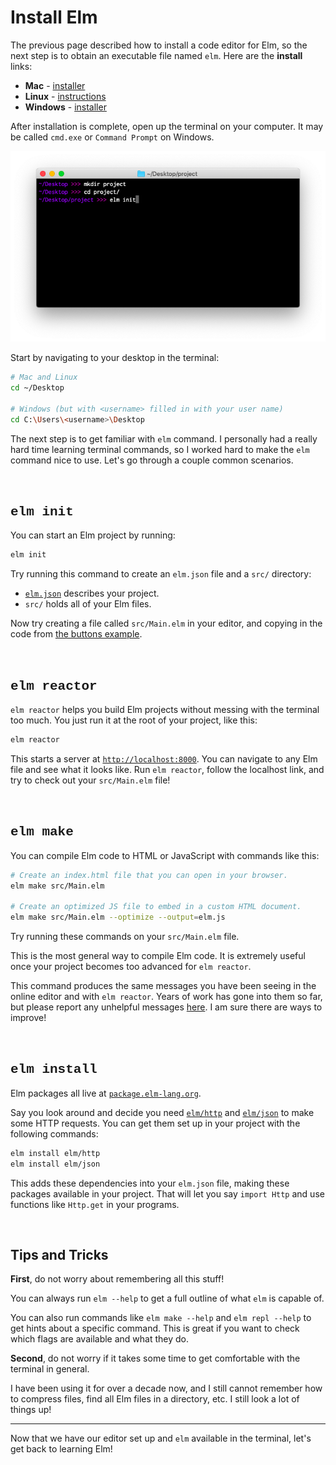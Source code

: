 
<!--
# Install Elm
-->
<!-- TODO -->
# Install Elm

<!--
The previous page described how to install a code editor for Elm, so the next step is to obtain an executable file named `elm`. Here are the **install** links:
-->
<!-- TODO -->
The previous page described how to install a code editor for Elm, so the next step is to obtain an executable file named `elm`. Here are the **install** links:

- **Mac** - [installer](https://github.com/elm/compiler/releases/download/0.19.0/installer-for-mac.pkg)
- **Linux** - <a href="https://github.com/elm/compiler/blob/master/installers/linux/README.md" target="_blank">instructions</a>
- **Windows** - [installer](https://github.com/elm/compiler/releases/download/0.19.0/installer-for-windows.exe)

<!--
After installation is complete, open up the terminal on your computer. It may be called `cmd.exe` or `Command Prompt` on Windows.
-->
<!-- TODO -->
After installation is complete, open up the terminal on your computer. It may be called `cmd.exe` or `Command Prompt` on Windows.

![terminal](images/terminal.png)

<!--
Start by navigating to your desktop in the terminal:
-->
<!-- TODO -->
Start by navigating to your desktop in the terminal:

```bash
# Mac and Linux
cd ~/Desktop

# Windows (but with <username> filled in with your user name)
cd C:\Users\<username>\Desktop
```

<!--
The next step is to get familiar with `elm` command. I personally had a really hard time learning terminal commands, so I worked hard to make the `elm` command nice to use. Let's go through a couple common scenarios.
-->
<!-- TODO -->
The next step is to get familiar with `elm` command. I personally had a really hard time learning terminal commands, so I worked hard to make the `elm` command nice to use. Let's go through a couple common scenarios.


<br>

## <span style="font-family:Consolas,'Liberation Mono',Menlo,Courier,monospace;">elm init</span>

<!--
You can start an Elm project by running:
-->
<!-- TODO -->
You can start an Elm project by running:

```bash
elm init
```

<!--
Try running this command to create an `elm.json` file and a `src/` directory:
-->
<!-- TODO -->
Try running this command to create an `elm.json` file and a `src/` directory:

<!--
- [`elm.json`](https://github.com/elm/compiler/blob/master/docs/elm.json/application.md) describes your project.
- `src/` holds all of your Elm files.
-->
<!-- TODO -->
- [`elm.json`](https://github.com/elm/compiler/blob/master/docs/elm.json/application.md) describes your project.
- `src/` holds all of your Elm files.

<!--
Now try creating a file called `src/Main.elm` in your editor, and copying in the code from [the buttons example](https://elm-lang.org/examples/buttons).
-->
<!-- TODO -->
Now try creating a file called `src/Main.elm` in your editor, and copying in the code from [the buttons example](https://elm-lang.org/examples/buttons).


<br>

## <span style="font-family:Consolas,'Liberation Mono',Menlo,Courier,monospace;">elm reactor</span>

<!--
`elm reactor` helps you build Elm projects without messing with the terminal too much. You just run it at the root of your project, like this:
-->
<!-- TODO -->
`elm reactor` helps you build Elm projects without messing with the terminal too much. You just run it at the root of your project, like this:

```bash
elm reactor
```

<!--
This starts a server at [`http://localhost:8000`](http://localhost:8000). You can navigate to any Elm file and see what it looks like. Run `elm reactor`, follow the localhost link, and try to check out your `src/Main.elm` file!
-->
<!-- TODO -->
This starts a server at [`http://localhost:8000`](http://localhost:8000). You can navigate to any Elm file and see what it looks like. Run `elm reactor`, follow the localhost link, and try to check out your `src/Main.elm` file!


<br>

## <span style="font-family:Consolas,'Liberation Mono',Menlo,Courier,monospace;">elm make</span>

<!--
You can compile Elm code to HTML or JavaScript with commands like this:
-->
<!-- TODO -->
You can compile Elm code to HTML or JavaScript with commands like this:

```bash
# Create an index.html file that you can open in your browser.
elm make src/Main.elm

# Create an optimized JS file to embed in a custom HTML document.
elm make src/Main.elm --optimize --output=elm.js
```

<!--
Try running these commands on your `src/Main.elm` file.
-->
<!-- TODO -->
Try running these commands on your `src/Main.elm` file.

<!--
This is the most general way to compile Elm code. It is extremely useful once your project becomes too advanced for `elm reactor`.
-->
<!-- TODO -->
This is the most general way to compile Elm code. It is extremely useful once your project becomes too advanced for `elm reactor`.

<!--
This command produces the same messages you have been seeing in the online editor and with `elm reactor`. Years of work has gone into them so far, but please report any unhelpful messages [here](https://github.com/elm/error-message-catalog/issues). I am sure there are ways to improve!
-->
<!-- TODO -->
This command produces the same messages you have been seeing in the online editor and with `elm reactor`. Years of work has gone into them so far, but please report any unhelpful messages [here](https://github.com/elm/error-message-catalog/issues). I am sure there are ways to improve!


<br>

## <span style="font-family:Consolas,'Liberation Mono',Menlo,Courier,monospace;">elm install</span>

<!--
Elm packages all live at [`package.elm-lang.org`](https://package.elm-lang.org/).
-->
<!-- TODO -->
Elm packages all live at [`package.elm-lang.org`](https://package.elm-lang.org/).

<!--
Say you look around and decide you need [`elm/http`][http] and [`elm/json`][json] to make some HTTP requests. You can get them set up in your project with the following commands:
-->
<!-- TODO -->
Say you look around and decide you need [`elm/http`][http] and [`elm/json`][json] to make some HTTP requests. You can get them set up in your project with the following commands:

```bash
elm install elm/http
elm install elm/json
```

<!--
This adds these dependencies into your `elm.json` file, making these packages available in your project. That will let you say `import Http` and use functions like `Http.get` in your programs.
-->
<!-- TODO -->
This adds these dependencies into your `elm.json` file, making these packages available in your project. That will let you say `import Http` and use functions like `Http.get` in your programs.

[http]: https://package.elm-lang.org/packages/elm/http/latest
[json]: https://package.elm-lang.org/packages/elm/json/latest


<br>

<!--
## Tips and Tricks
-->
<!-- TODO -->
## Tips and Tricks

<!--
**First**, do not worry about remembering all this stuff!
-->
<!-- TODO -->
**First**, do not worry about remembering all this stuff!

<!--
You can always run `elm --help` to get a full outline of what `elm` is capable of.
-->
<!-- TODO -->
You can always run `elm --help` to get a full outline of what `elm` is capable of.

<!--
You can also run commands like `elm make --help` and `elm repl --help` to get hints about a specific command. This is great if you want to check which flags are available and what they do.
-->
<!-- TODO -->
You can also run commands like `elm make --help` and `elm repl --help` to get hints about a specific command. This is great if you want to check which flags are available and what they do.

<!--
**Second**, do not worry if it takes some time to get comfortable with the terminal in general.
-->
<!-- TODO -->
**Second**, do not worry if it takes some time to get comfortable with the terminal in general.

<!--
I have been using it for over a decade now, and I still cannot remember how to compress files, find all Elm files in a directory, etc. I still look a lot of things up!
-->
<!-- TODO -->
I have been using it for over a decade now, and I still cannot remember how to compress files, find all Elm files in a directory, etc. I still look a lot of things up!

* * *

<!--
Now that we have our editor set up and `elm` available in the terminal, let's get back to learning Elm!
-->
<!-- TODO -->
Now that we have our editor set up and `elm` available in the terminal, let's get back to learning Elm!

